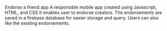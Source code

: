 Endorse a friend app
A responsible mobile app created using Javascript, HTML, and CSS
It enables user to endorse creators.
The endorsements are saved in a firebase database for easier storage and query.
Users can also like the existing endorsements. 
